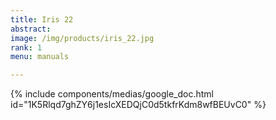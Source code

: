 ```yaml
---
title: Iris 22
abstract: 
image: /img/products/iris_22.jpg
rank: 1
menu: manuals

---
```



{% include components/medias/google_doc.html id="1K5Rlqd7ghZY6j1esIcXEDQjC0d5tkfrKdm8wfBEUvC0" %}

